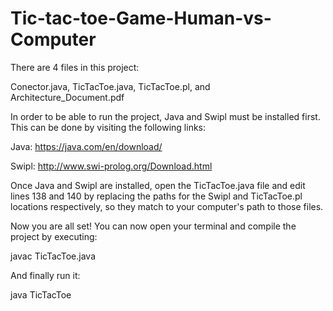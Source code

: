 # Tic-tac-toe-Game-Human-vs-Computer

There are 4 files in this project:

  Conector.java, TicTacToe.java, TicTacToe.pl, and Architecture_Document.pdf

In order to be able to run the project, Java and Swipl must be installed first. This can be done by visiting the following links:

  Java: https://java.com/en/download/
  
  Swipl: http://www.swi-prolog.org/Download.html

Once Java and Swipl are installed, open the TicTacToe.java file and edit lines 138 and 140 by replacing the paths for the Swipl and TicTacToe.pl locations respectively, so they match to your computer's path to those files.

Now you are all set! You can now open your terminal and compile the project by executing:

  javac TicTacToe.java

And finally run it:

  java TicTacToe

